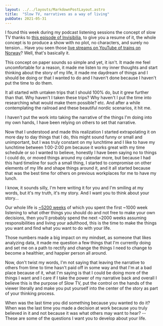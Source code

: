 ```yaml
---
layout: ../../layouts/MarkdownPostLayout.astro
title:  "Slow TV, narratives as a way of living"
pubDate: 2021-05-31
---
```


I found this week during my podcast listening sessions the concept of slow TV thanks
to [this episode of Invisibilia](https://overcast.fm/+Ht-EBtVEw), to give you a resume of it, the whole concept is to
produce a show with no plot, no characters, and surely no tension... Have you seen
those [live streams on YouTube of trains on Norway](https://www.youtube.com/results?search_query=norway+live+train)?
Well, that's basically it.

This concept on paper sounds so simple and yet, it isn't. It made me feel uncomfortable for a reason, it made me listen
to my inner thoughts and start thinking about the story of my life, it made me daydream of things and I should be doing
or that I wanted to do and I haven't done because I haven't put the time to do them.

It all started with untaken trips that I should 100% do, but it grew further than that. Why haven't I taken these trips?
Why haven't I put the time into researching what would make them possible? etc. And after a while contemplating the
railroad and these beautiful nordic scenarios, it hit me.

I haven't put the work into taking the narrative of the things I'm doing into my own hands, I have been relying on
others to set that narrative.

Now that I understood and made this realization I started extrapolating it on more day to day things that I do, this
might sound funny or small and unimportant, but I was truly constant on my lunchtime and I like to have my lunchtime
between 1:00-2:00 pm because it works great with my time schedule or so I wanted to believe, honestly I have been saying
no to things I could do, or moved things around my calendar more, but because I had this hard timeline for such a small
thing, I started to compromise on other elements of my life and shape things around it, and it all started because that
was the best time for others on previous workplaces for me to have my lunch.

I know, it sounds silly, I'm here writing it for you and I'm smiling at my words, but it's my truth, it's my story. And
I want you to think about your story...

Our whole life is [~5200 weeks](https://www.youtube.com/watch?v=JXeJANDKwDc) of which you spent the first ~1000 week
listening to what other things you should do and not free to make your own decisions, then you'll probably spend the
next ~2000 weeks assuming responsibilities and living your adulthood, this is the time to make the things you want and
find what you want to do with your life.

Those numbers made a big impact on my mindset, as someone that likes analyzing data, it made me question a few things
that I'm currently doing and set me on a path to rectify and change the things I need to change to become a healthier,
and happier person all around.

Now, don't twist my words, I'm not saying that leaving the narrative to others from time to time hasn't paid off in some
way and that I'm at a bad place because of it, what I'm saying is that I could be doing more of the things I want and I
care if I take the power of my narrative back and overall I believe this is the purpose of Slow TV, put the control on
the hands of the viewer literally and make you put yourself into the center of the story as part of your thinking
process.

When was the last time you did something because you wanted to do it? When was the last time you made a decision at work
because you truly believed in it and not because it was what others may want to hear? -- These are some of the questions
I want you to develop about your life.
